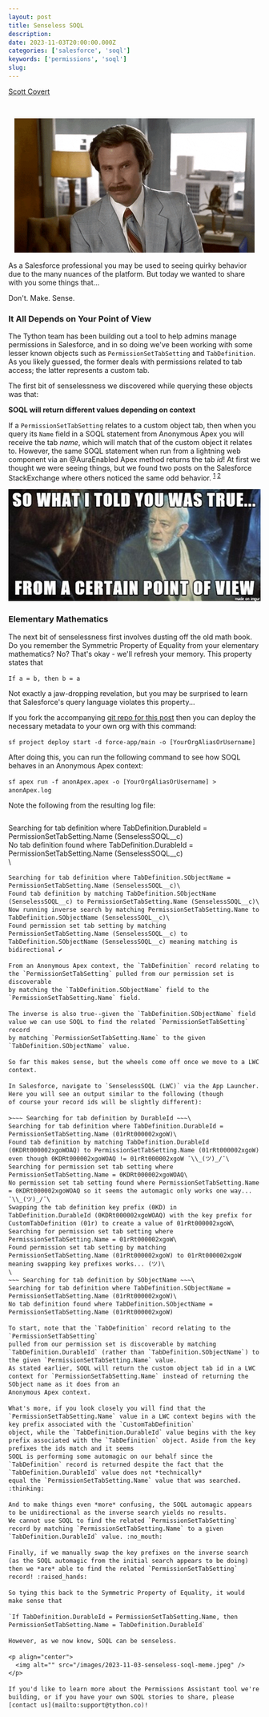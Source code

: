 ```yaml
---
layout: post
title: Senseless SOQL
description:
date: 2023-11-03T20:00:00.000Z
categories: ['salesforce', 'soql']
keywords: ['permissions', 'soql']
slug:
---
```


[Scott Covert](https://www.linkedin.com/in/scottbcovert/)

<br/>

<p align="center">
  <img alt="" src="/images/2023-11-03-senseless-soql-doesnt-make-sense.gif" />
</p>

As a Salesforce professional you may be used to seeing quirky behavior due to the many nuances of the platform. But today we wanted to share with you some things that...

Don't. Make. Sense.

### It All Depends on Your Point of View

The Tython team has been building out a tool to help admins manage permissions in Salesforce, and in so doing we've been working with some lesser known
objects such as `PermissionSetTabSetting` and `TabDefinition`. As you likely guessed, the former deals with permissions related to tab access; the latter represents
a custom tab.

The first bit of senselessness we discovered while querying these objects was that:

**SOQL will return different values depending on context**

If a `PermissionSetTabSetting` relates to a custom object tab, then when you query its `Name` field in a SOQL statement from Anonymous Apex you will receive the tab *name*,
which will match that of the custom object it relates to.
However, the same SOQL statement when run from a lightning web component via an @AuraEnabled Apex method returns the tab *id*! At first we thought we were seeing things, but we found
two posts on the Salesforce StackExchange where others noticed the same odd behavior.
<sup>
[1](https://salesforce.stackexchange.com/questions/355625/permissionsettabsetting-record-returns-different-name-when-i-call-it-from-lwc)
[2](https://salesforce.stackexchange.com/questions/316678/permissiontabsetting-masking-name-values-in-vf-aura)
</sup>

<p align="center">
  <img alt="" src="/images/2023-11-03-senseless-soql-from-a-certain-point-of-view.jpeg" />
</p>

### Elementary Mathematics

The next bit of senselessness first involves dusting off the old math book.
Do you remember the Symmetric Property of Equality from your elementary mathematics? No? That's okay - we'll refresh your memory. This property states that

`If a = b, then b = a`

Not exactly a jaw-dropping revelation, but you may be surprised to learn that Salesforce's query language violates this property...

If you fork the accompanying [git repo for this post](https://github.com/tythonco/senseless-soql) then you can deploy the necessary metadata to your own org
with this command:

`sf project deploy start -d force-app/main -o [YourOrgAliasOrUsername]`

After doing this, you can run the following command to see how SOQL behaves in an Anonymous Apex context:

`sf apex run -f anonApex.apex -o [YourOrgAliasOrUsername] > anonApex.log`

Note the following from the resulting log file:

>~~~ Searching for tab definition by DurableId ~~~\
Searching for tab definition where TabDefinition.DurableId = PermissionSetTabSetting.Name (SenselessSOQL__c)\
No tab definition found where TabDefinition.DurableId = PermissionSetTabSetting.Name (SenselessSOQL__c)\
\
~~~ Searching for tab definition by SObjectName ~~~\
Searching for tab definition where TabDefinition.SObjectName = PermissionSetTabSetting.Name (SenselessSOQL__c)\
Found tab definition by matching TabDefinition.SObjectName (SenselessSOQL__c) to PermissionSetTabSetting.Name (SenselessSOQL__c)\
Now running inverse search by matching PermissionSetTabSetting.Name to TabDefinition.SObjectName (SenselessSOQL__c)\
Found permission set tab setting by matching PermissionSetTabSetting.Name (SenselessSOQL__c) to TabDefinition.SObjectName (SenselessSOQL__c) meaning matching is bidirectional ✔

From an Anonymous Apex context, the `TabDefinition` record relating to the `PermissionSetTabSetting` pulled from our permission set is discoverable
by matching the `TabDefinition.SObjectName` field to the `PermissionSetTabSetting.Name` field.

The inverse is also true--given the `TabDefinition.SObjectName` field value we can use SOQL to find the related `PermissionSetTabSetting` record
by matching `PermissionSetTabSetting.Name` to the given `TabDefinition.SObjectName` value.

So far this makes sense, but the wheels come off once we move to a LWC context.

In Salesforce, navigate to `SenselessSOQL (LWC)` via the App Launcher. Here you will see an output similar to the following (though
of course your record ids will be slightly different):

>~~~ Searching for tab definition by DurableId ~~~\
Searching for tab definition where TabDefinition.DurableId = PermissionSetTabSetting.Name (01rRt000002xgoW)\
Found tab definition by matching TabDefinition.DurableId (0KDRt000002xgoWOAQ) to PermissionSetTabSetting.Name (01rRt000002xgoW) even though 0KDRt000002xgoWOAQ != 01rRt000002xgoW ¯\\_(ツ)_/¯\
Searching for permission set tab setting where PermissionSetTabSetting.Name = 0KDRt000002xgoWOAQ\
No permission set tab setting found where PermissionSetTabSetting.Name = 0KDRt000002xgoWOAQ so it seems the automagic only works one way... ¯\\_(ツ)_/¯\
Swapping the tab definition key prefix (0KD) in TabDefinition.DurableId (0KDRt000002xgoWOAQ) with the key prefix for CustomTabDefinition (01r) to create a value of 01rRt000002xgoW\
Searching for permission set tab setting where PermissionSetTabSetting.Name = 01rRt000002xgoW\
Found permission set tab setting by matching PermissionSetTabSetting.Name (01rRt000002xgoW) to 01rRt000002xgoW meaning swapping key prefixes works... (ツ)\
\
~~~ Searching for tab definition by SObjectName ~~~\
Searching for tab definition where TabDefinition.SObjectName = PermissionSetTabSetting.Name (01rRt000002xgoW)\
No tab definition found where TabDefinition.SObjectName = PermissionSetTabSetting.Name (01rRt000002xgoW)

To start, note that the `TabDefinition` record relating to the `PermissionSetTabSetting`
pulled from our permission set is discoverable by matching `TabDefinition.DurableId` (rather than `TabDefinition.SObjectName`) to the given `PermissionSetTabSetting.Name` value.
As stated earlier, SOQL will return the custom object tab id in a LWC context for `PermissionSetTabSetting.Name` instead of returning the SObject name as it does from an
Anonymous Apex context.

What's more, if you look closely you will find that the `PermissionSetTabSetting.Name` value in a LWC context begins with the key prefix associated with the `CustomTabDefinition`
object, while the `TabDefinition.DurableId` value begins with the key prefix associated with the `TabDefinition` object. Aside from the key prefixes the ids match and it seems
SOQL is performing some automagic on our behalf since the `TabDefinition` record is returned despite the fact that the `TabDefinition.DurableId` value does not *technically*
equal the `PermissionSetTabSetting.Name` value that was searched. :thinking:

And to make things even *more* confusing, the SOQL automagic appears to be unidirectional as the inverse search yields no results.
We cannot use SOQL to find the related `PermissionSetTabSetting` record by matching `PermissionSetTabSetting.Name` to a given `TabDefinition.DurableId` value. :no_mouth:

Finally, if we manually swap the key prefixes on the inverse search (as the SOQL automagic from the initial search appears to be doing) then we *are* able to find the related `PermissionSetTabSetting` record! :raised_hands:

So tying this back to the Symmetric Property of Equality, it would make sense that

`If TabDefinition.DurableId = PermissionSetTabSetting.Name, then PermissionSetTabSetting.Name = TabDefinition.DurableId`

However, as we now know, SOQL can be senseless.

<p align="center">
  <img alt="" src="/images/2023-11-03-senseless-soql-meme.jpeg" />
</p>

If you'd like to learn more about the Permissions Assistant tool we're building, or if you have your own SOQL stories to share, please [contact us](mailto:support@tython.co)!